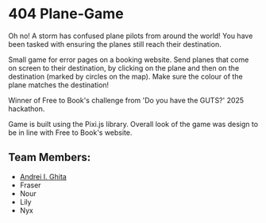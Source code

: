 # 404 Plane-Game

Oh no! A storm has confused plane pilots from around the world! You have been tasked with ensuring the planes still reach their destination.

Small game for error pages on a booking website. Send planes that come on screen to their destination, by clicking on the plane and then on the destination (marked by circles on the map). Make sure the colour of the plane matches the destination!

Winner of Free to Book's challenge from 'Do you have the GUTS?' 2025 hackathon.

Game is built using the Pixi.js library. Overall look of the game was design to be in line with Free to Book's website.  

## Team Members:
- [Andrei I. Ghita](https://github.com/AndreiGhita2002)
- Fraser
- Nour
- Lily
- Nyx